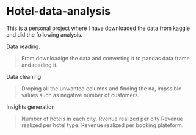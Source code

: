 # Hotel-data-analysis 

This is a personal project where I have downloaded the data from kaggle and did the following analysis. 

Data reading. 

> From downloadign the data and converting it to pandas data frame and reading it. 

Data cleaning 

> Droping all the unwanted columns and finding the na, impssible values such as negative number of customers. 

Insights generation

> Number of hotels in each city.
> Rvenue realized per city
> Revenue realized per hotel type.
> Revenue realized per booking plateform. 
